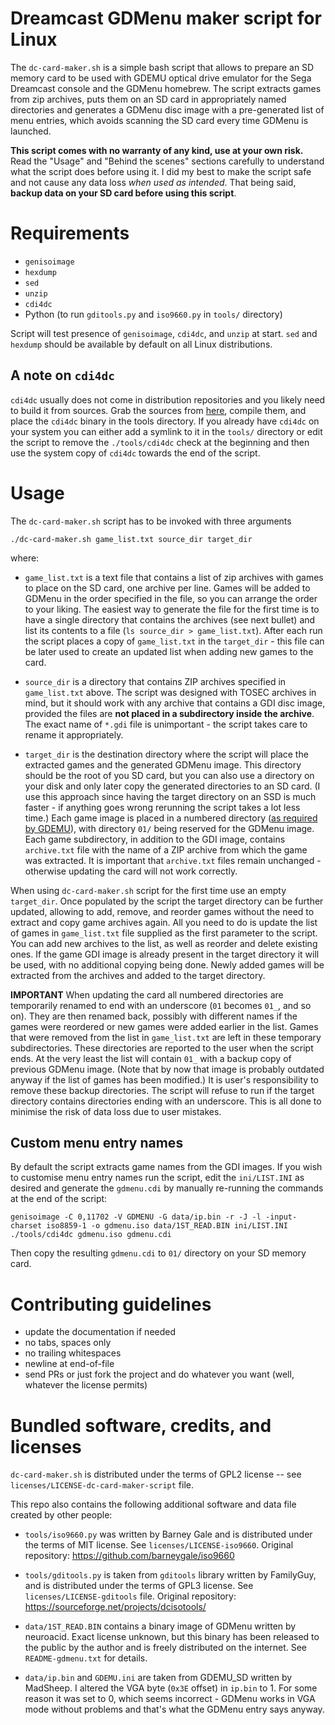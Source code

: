 Dreamcast GDMenu maker script for Linux
=======================================

The `dc-card-maker.sh` is a simple bash script that allows to prepare an SD
memory card to be used with GDEMU optical drive emulator for the Sega Dreamcast
console and the GDMenu homebrew.  The script extracts games from zip archives,
puts them on an SD card in appropriately named directories and generates a
GDMenu disc image with a pre-generated list of menu entries, which avoids
scanning the SD card every time GDMenu is launched.

**This script comes with no warranty of any kind, use at your own risk.** Read
the "Usage" and "Behind the scenes" sections carefully to understand what the
script does before using it.  I did my best to make the script safe and not
cause any data loss *when used as intended*.  That being said, **backup data on
your SD card before using this script**.


Requirements
============

  * `genisoimage`
  * `hexdump`
  * `sed`
  * `unzip`
  * `cdi4dc`
  * Python (to run `gditools.py` and `iso9660.py` in `tools/` directory)

Script will test presence of `genisoimage`, `cdi4dc`, and `unzip` at start.
`sed` and `hexdump` should be available by default on all Linux distributions.


A note on `cdi4dc`
------------------

`cdi4dc` usually does not come in distribution repositories and you likely need
to build it from sources.  Grab the sources from
[here](https://github.com/Kazade/img4dc), compile them, and place the `cdi4dc`
binary in the tools directory.  If you already have `cdi4dc` on your system you
can either add a symlink to it in the `tools/` directory or edit the script to
remove the `./tools/cdi4dc` check at the beginning and then use the system copy
of `cdi4dc` towards the end of the script.


Usage
=====

The `dc-card-maker.sh` script has to be invoked with three arguments

```
./dc-card-maker.sh game_list.txt source_dir target_dir
```

where:

  * `game_list.txt` is a text file that contains a list of zip archives with
    games to place on the SD card, one archive per line.  Games will be added
    to GDMenu in the order specified in the file, so you can arrange the order
    to your liking.  The easiest way to generate the file for the first time is
    to have a single directory that contains the archives (see next bullet) and
    list its contents to a file (`ls source_dir > game_list.txt`).  After each
    run the script places a copy of `game_list.txt` in the `target_dir` - this
    file can be later used to create an updated list when adding new games to
    the card.

  * `source_dir` is a directory that contains ZIP archives specified in
    `game_list.txt` above.  The script was designed with TOSEC archives in mind,
    but it should work with any archive that contains a GDI disc image, provided
    the files are **not placed in a subdirectory inside the archive**.  The
    exact name of `*.gdi` file is unimportant - the script takes care to rename
    it appropriately.

  * `target_dir` is the destination directory where the script will place the
    extracted games and the generated GDMenu image.  This directory should be
    the root of you SD card, but you can also use a directory on your disk and
    only later copy the generated directories to an SD card.  (I use this
    approach since having the target directory on an SSD is much faster - if
    anything goes wrong rerunning the script takes a lot less time.)  Each game
    image is placed in a numbered directory ([as required by
    GDEMU](https://gdemu.wordpress.com/details/gdemu-details/)), with directory
    `01/` being reserved for the GDMenu image.  Each game subdirectory, in
    addition to the GDI image, contains `archive.txt` file with the name of a
    ZIP archive from which the game was extracted.  It is important that
    `archive.txt` files remain unchanged - otherwise updating the card will not
    work correctly.

When using `dc-card-maker.sh` script for the first time use an empty
`target_dir`.  Once populated by the script the target directory can be further
updated, allowing to add, remove, and reorder games without the need to extract
and copy game archives again.  All you need to do is update the list of games in
`game_list.txt` file supplied as the first parameter to the script.  You can add
new archives to the list, as well as reorder and delete existing ones. If the
game GDI image is already present in the target directory it will be used, with
no additional copying being done.  Newly added games will be extracted from the
archives and added to the target directory.

**IMPORTANT** When updating the card all numbered directories are temporarily
renamed to end with an underscore (`01` becomes `01_`, and so on).  They are
then renamed back, possibly with different names if the games were reordered or
new games were added earlier in the list.  Games that were removed from the list
in `game_list.txt` are left in these temporary subdirectories.  These
directories are reported to the user when the script ends.  At the very least
the list will contain `01_` with a backup copy of previous GDMenu image.  (Note
that by now that image is probably outdated anyway if the list of games has been
modified.)  It is user's responsibility to remove these backup directories.  The
script will refuse to run if the target directory contains directories ending
with an underscore.  This is all done to minimise the risk of data loss due to
user mistakes.


Custom menu entry names
-----------------------

By default the script extracts game names from the GDI images.  If you wish to
customise menu entry names run the script, edit the `ini/LIST.INI` as desired
and generate the `gdmenu.cdi` by manually re-running the commands at the end of
the script:

```
genisoimage -C 0,11702 -V GDMENU -G data/ip.bin -r -J -l -input-charset iso8859-1 -o gdmenu.iso data/1ST_READ.BIN ini/LIST.INI
./tools/cdi4dc gdmenu.iso gdmenu.cdi
```

Then copy the resulting `gdmenu.cdi` to `01/` directory on your SD memory card.


Contributing guidelines
=======================

  * update the documentation if needed
  * no tabs, spaces only
  * no trailing whitespaces
  * newline at end-of-file
  * send PRs or just fork the project and do whatever you want (well, whatever
    the license permits)


Bundled software, credits, and licenses
=======================================

`dc-card-maker.sh` is distributed under the terms of GPL2 license -- see
`licenses/LICENSE-dc-card-maker-script` file.

This repo also contains the following additional software and data file created
by other people:

  * `tools/iso9660.py` was written by Barney Gale and is distributed under the
    terms of MIT license.  See `licenses/LICENSE-iso9660`.  Original repository:
    https://github.com/barneygale/iso9660

  * `tools/gditools.py` is taken from `gditools` library written by FamilyGuy,
    and is distributed under the terms of GPL3 license.  See
    `licenses/LICENSE-gditools` file.  Original repository:
    https://sourceforge.net/projects/dcisotools/

  * `data/1ST_READ.BIN` contains a binary image of GDMenu written by neuroacid.
    Exact license unknown, but this binary has been released to the public by
    the author and is freely distributed on the internet.  See
    `README-gdmenu.txt` for details.

  * `data/ip.bin` and `GDEMU.ini` are taken from GDEMU_SD written by MadSheep.
    I altered the VGA byte (`0x3E` offset) in `ip.bin` to 1.  For some reason it
    was set to 0, which seems incorrect - GDMenu works in VGA mode without
    problems and that's what the GDMenu entry says anyway.

